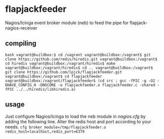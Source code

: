 flapjackfeeder
==============

Nagios/Icinga event broker module (neb) to feed the pipe for flapjack-nagios-receiver


## compiling

`` bash
vagrant@buildbox:$ cd /vagrant
vagrant@buildbox:/vagrant$ git clone https://github.com/redis/hiredis.git
vagrant@buildbox:/vagrant$ cd hiredis
vagrant@buildbox:/vagrant/hiredis$ make
vagrant@buildbox:/vagrant/hiredis$ cd ..
vagrant@buildbox:/vagrant$ git clone https://github.com/lpjck/flapjackfeeder.git
vagrant@buildbox:/vagrant$ cd flapjackfeeder
vagrant@buildbox:/vagrant/flapjackfeeder$ (cd src ; gcc -fPIC -g -O2 -DHAVE_CONFIG_H -DNSCORE -o flapjackfeeder.o flapjackfeeder.c -shared -fPIC ../../hiredis/libhiredis.a)
``

## usage

Just configure Nagios/Icinga to load the neb module in *nagios.cfg* by adding the following line.
Alter the redis host and port according to your needs.
`` cfg
broker_module=/tmp/flapjackfeeder.o redis_host=localhost,redis_port=6379
``
